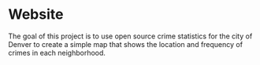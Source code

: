 # Website

The goal of this project is to use open source crime statistics for the city of Denver to create a simple map that shows the location and frequency of crimes in each neighborhood. 
